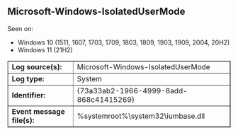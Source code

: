 ## Microsoft-Windows-IsolatedUserMode

Seen on:
* Windows 10 (1511, 1607, 1703, 1709, 1803, 1809, 1903, 1909, 2004, 20H2)
* Windows 11 (21H2)

<table border="1" class="docutils">
  <tbody>
    <tr>
      <td><b>Log source(s):</b></td>
      <td>Microsoft-Windows-IsolatedUserMode</td>
    </tr>
    <tr>
      <td><b>Log type:</b></td>
      <td>System</td>
    </tr>
    <tr>
      <td><b>Identifier:</b></td>
      <td>{73a33ab2-1966-4999-8add-868c41415269}</td>
    </tr>
    <tr>
      <td><b>Event message file(s):</b></td>
      <td>%systemroot%\system32\iumbase.dll</td>
    </tr>
  </tbody>
</table>

&nbsp;

